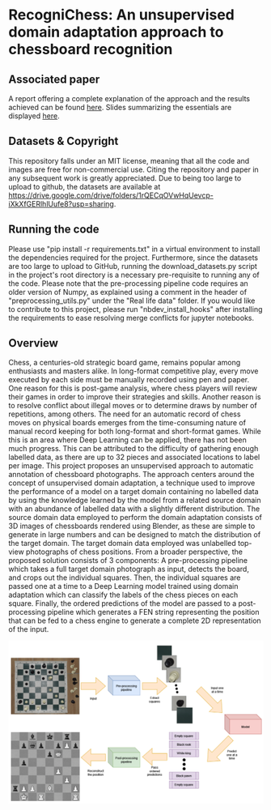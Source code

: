 # RecogniChess: An unsupervised domain adaptation approach to chessboard recognition

## Associated paper
A report offering a complete explanation of the approach and the results achieved can be found [here](https://github.com/WassimJabz/RecogniChess/blob/main/Report.pdf). Slides summarizing the essentials are displayed [here](https://github.com/WassimJabz/RecogniChess/blob/main/Slides.pdf).

## Datasets & Copyright
This repository falls under an MIT license, meaning that all the code and images are free for non-commercial use. Citing the repository and paper in any subsequent work is greatly appreciated. Due to being too large to upload to github, the datasets are available at https://drive.google.com/drive/folders/1rQECqOVwHqUevcp-iXkXfGERlhlUufe8?usp=sharing.

## Running the code
Please use "pip install -r requirements.txt" in a virtual environment to install the dependencies required for the project. Furthermore, since the datasets are too large to upload to GitHub, running the download_datasets.py script in the project's root directory is a necessary pre-requisite to running any of the code. Please note that the pre-processing pipeline code requires an older version of Numpy, as explained using a comment in the header of "preprocessing_utils.py" under the "Real life data" folder. If you would like to contribute to this project, please run "nbdev_install_hooks" after installing the requirements to ease resolving merge conflicts for jupyter notebooks.

## Overview
Chess, a centuries-old strategic board game, remains popular among enthusiasts and masters alike. In long-format competitive play, every move executed by each side must be manually recorded using pen and paper. One reason for this is post-game analysis, where chess players will review their games in order to improve their strategies and skills. Another reason is to resolve conflict about illegal moves or to determine draws by number of repetitions, among others. The need for an automatic record of chess moves on physical boards emerges from the time-consuming nature of manual record keeping for both long-format and short-format games. While this is an area where Deep Learning can be applied, there has not been much progress. This can be attributed to the difficulty of gathering enough labelled data, as there are up to 32 pieces and associated locations to label per image. This project proposes an unsupervised approach to automatic annotation of chessboard photographs. The approach centers around the concept of unsupervised domain adaptation, a technique used to improve the performance of a model on a target domain containing no labelled data by using the knowledge learned by the model from a related source domain with an abundance of labelled data with a slightly different distribution. The source domain data employed to perform the domain adaptation consists of 3D images of chessboards rendered using Blender, as these are simple to generate in large numbers and can be designed to match the distribution of the target domain. The target domain data employed was unlabelled top-view photographs of chess positions. From a broader perspective, the proposed solution consists of 3 components: A pre-processing pipeline which takes a full target domain photograph as input, detects the board, and crops out the individual squares. Then, the individual squares are passed one at a time to a Deep Learning model trained using domain adaptation which can classify the labels of the chess pieces on each square. Finally, the ordered predictions of the model are passed to a post-processing pipeline which generates a FEN string representing the position that can be fed to a chess engine to generate a complete 2D representation of the input.

<img src="Resources/readme-images/pipeline-overview.png">
